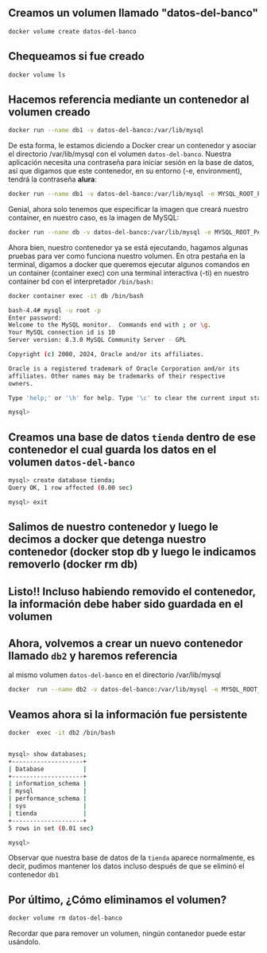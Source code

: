 ## Creamos un volumen llamado "datos-del-banco"

```bash
docker volume create datos-del-banco
```

## Chequeamos si fue creado

```bash
docker volume ls
```

## Hacemos referencia mediante un contenedor al volumen creado

```bash
docker run --name db1 -v datos-del-banco:/var/lib/mysql
```


De esta forma, le estamos diciendo a Docker crear un contenedor y asociar el directorio /var/lib/mysql con el volumen `datos-del-banco`. Nuestra aplicación necesita una contraseña para iniciar sesión en la base de datos, 
así que digamos que este contenedor, en su entorno  (-e, environment), tendrá la contraseña __alura__:

```bash
docker run --name db1 -v datos-del-banco:/var/lib/mysql -e MYSQL_ROOT_PASSWORD=alura
```

Genial, ahora solo tenemos que especificar la imagen que creará nuestro container, en nuestro caso, es la imagen de MySQL:

```bash
docker run --name db -v datos-del-banco:/var/lib/mysql -e MYSQL_ROOT_PASSWORD=alura mysql
```
Ahora bien, nuestro contenedor ya se está ejecutando, hagamos algunas pruebas 
para ver como funciona nuestro volumen. En otra pestaña en la terminal, 
digamos a docker que queremos ejecutar algunos comandos en un container (container exec) con una terminal interactiva (-ti) en nuestro container bd con el interpretador `/bin/bash:`


```bash
docker container exec -it db /bin/bash
``` 
```bash
bash-4.4# mysql -u root -p
Enter password: 
Welcome to the MySQL monitor.  Commands end with ; or \g.
Your MySQL connection id is 10
Server version: 8.3.0 MySQL Community Server - GPL

Copyright (c) 2000, 2024, Oracle and/or its affiliates.

Oracle is a registered trademark of Oracle Corporation and/or its
affiliates. Other names may be trademarks of their respective
owners.

Type 'help;' or '\h' for help. Type '\c' to clear the current input statement.

mysql> 
```

## Creamos una base de datos `tienda` dentro de ese contenedor el cual guarda los datos en el volumen `datos-del-banco`

```bash
mysql> create database tienda;
Query OK, 1 row affected (0.00 sec)

mysql> exit
``` 


## Salimos de nuestro contenedor y luego le  decimos a docker que detenga nuestro contenedor (docker stop db y luego le indicamos removerlo (docker rm db)

## Listo!! Incluso habiendo removido el contenedor, la información debe haber sido guardada en el volumen


## Ahora, volvemos a crear un nuevo contenedor llamado `db2` y haremos referencia
al mismo volumen `datos-del-banco` en el directorio /var/lib/mysql

```bash
docker  run --name db2 -v datos-del-banco:/var/lib/mysql -e MYSQL_ROOT_PASSWORD=alura -d mysql
```

## Veamos ahora si la información fue persistente 

```bash
docker  exec -it db2 /bin/bash
```


```bash

mysql> show databases;
+--------------------+
| Database           |
+--------------------+
| information_schema |
| mysql              |
| performance_schema |
| sys                |
| tienda             |
+--------------------+
5 rows in set (0.01 sec)

mysql>
```

Observar que nuestra base de datos de la `tienda` aparece normalmente, es decir, pudimos mantener los datos 
incluso después de que se eliminó el contenedor `db1`

## Por último, ¿Cómo eliminamos el volumen?

```bash
docker volume rm datos-del-banco
```

Recordar que para remover un volumen, ningún contanedor puede estar usándolo.
